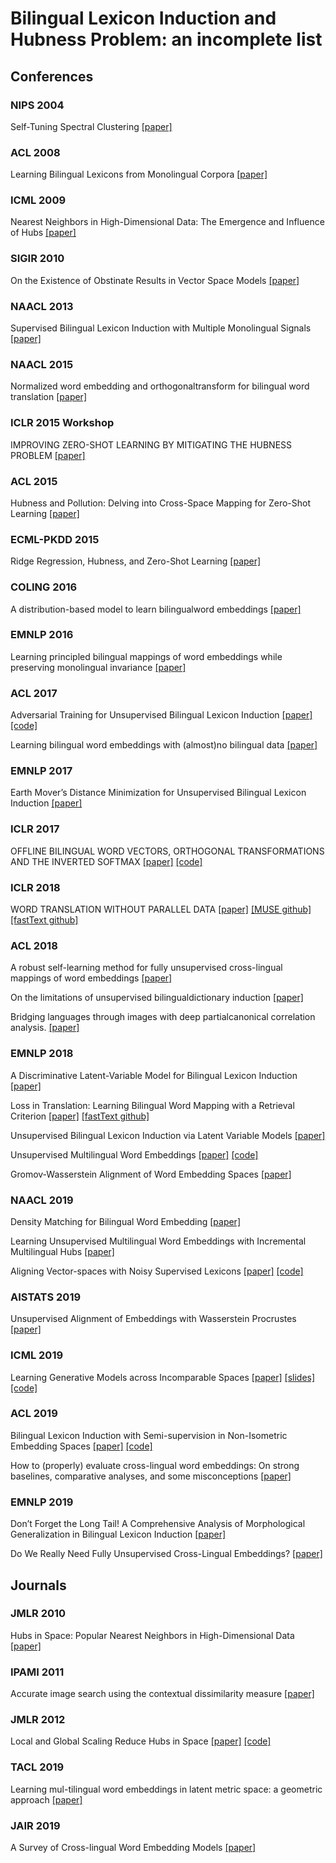 # Bilingual Lexicon Induction and Hubness Problem: an incomplete list

## Conferences

### NIPS 2004
Self-Tuning Spectral Clustering
[[paper]](https://papers.nips.cc/paper/2619-self-tuning-spectral-clustering.pdf)
### ACL 2008
Learning Bilingual Lexicons from Monolingual Corpora 
[[paper]](https://pdfs.semanticscholar.org/3709/b6cb2ed14c04b60e38d5f75e89c41317e93d.pdf)

### ICML 2009
Nearest Neighbors in High-Dimensional Data: The Emergence and Influence of Hubs
[[paper]](https://icml.cc/Conferences/2009/papers/360.pdf)

### SIGIR 2010
On the Existence of Obstinate Results in Vector Space Models
[[paper]](http://delivery.acm.org/10.1145/1840000/1835482/p186-radovanovic.pdf?ip=129.97.124.21&id=1835482&acc=ACTIVE%20SERVICE&key=FD0067F557510FFB%2E9219CF56F73DCF78%2E4D4702B0C3E38B35%2E4D4702B0C3E38B35&__acm__=1555811799_295ca5e0b38c9269cece5ec288cfedb4)

### NAACL 2013
Supervised Bilingual Lexicon Induction with Multiple Monolingual Signals
[[paper]](https://www.aclweb.org/anthology/N13-1056)

### NAACL 2015
Normalized word embedding and orthogonaltransform for bilingual word translation
[[paper]](https://www.aclweb.org/anthology/N15-1104.pdf)

### ICLR 2015 Workshop
IMPROVING ZERO-SHOT LEARNING BY MITIGATING THE HUBNESS PROBLEM
[[paper]](https://arxiv.org/pdf/1412.6568.pdf)

### ACL 2015
Hubness and Pollution: Delving into Cross-Space Mapping for Zero-Shot Learning
[[paper]](https://www.aclweb.org/anthology/P15-1027)

### ECML-PKDD 2015
Ridge Regression, Hubness, and Zero-Shot Learning
[[paper]](https://arxiv.org/pdf/1507.00825.pdf)

### COLING 2016
A distribution-based model to learn bilingualword embeddings
[[paper]](https://www.aclweb.org/anthology/C16-1171.pdf)

### EMNLP 2016
Learning principled bilingual mappings of word embeddings while preserving monolingual invariance
[[paper]](https://www.aclweb.org/anthology/D16-1250.pdf)

### ACL 2017
Adversarial Training for Unsupervised Bilingual Lexicon Induction
[[paper]](http://nlp.csai.tsinghua.edu.cn/~ly/papers/acl2017_zm.pdf)
[[code]](https://github.com/THUNLP-MT/UBiLexAT)

Learning bilingual word embeddings with (almost)no bilingual data
[[paper]](https://www.aclweb.org/anthology/P17-1042.pdf)

### EMNLP 2017
Earth Mover’s Distance Minimization for Unsupervised Bilingual Lexicon Induction
[[paper]](https://www.aclweb.org/anthology/D17-1207.pdf)

### ICLR 2017
OFFLINE BILINGUAL WORD VECTORS, ORTHOGONAL TRANSFORMATIONS AND THE INVERTED SOFTMAX
[[paper]](https://arxiv.org/pdf/1702.03859.pdf)
[[code]](https://github.com/Babylonpartners/fastText_multilingual)

### ICLR 2018
WORD TRANSLATION WITHOUT PARALLEL DATA
[[paper]](https://arxiv.org/pdf/1710.04087.pdf)
[[MUSE github]](https://github.com/facebookresearch/MUSE)
[[fastText github]](https://github.com/facebookresearch/fastText/tree/master/alignment)

### ACL 2018
A robust self-learning method for fully unsupervised cross-lingual mappings of word embeddings
[[paper]](https://www.aclweb.org/anthology/P18-1073.pdf)

On the limitations of unsupervised bilingualdictionary induction
[[paper]](https://www.aclweb.org/anthology/P18-1072.pdf)

Bridging languages through images with deep partialcanonical correlation analysis.
[[paper]](https://www.aclweb.org/anthology/P18-1084.pdf)

### EMNLP 2018
A Discriminative Latent-Variable Model for Bilingual Lexicon Induction 
[[paper]](https://arxiv.org/pdf/1808.09334.pdf)

Loss in Translation: Learning Bilingual Word Mapping with a Retrieval Criterion 
[[paper]](https://arxiv.org/pdf/1804.07745.pdf)
[[fastText github]](https://github.com/facebookresearch/fastText/tree/master/alignment)

Unsupervised Bilingual Lexicon Induction via Latent Variable Models
[[paper]](https://www.aclweb.org/anthology/D18-1062)

Unsupervised Multilingual Word Embeddings
[[paper]](https://www.aclweb.org/anthology/D18-1024.pdf)
[[code]](https://github.com/ccsasuke/umwe)

Gromov-Wasserstein Alignment of Word Embedding Spaces
[[paper]](https://www.aclweb.org/anthology/D18-1214.pdf)

### NAACL 2019
Density Matching for Bilingual Word Embedding
[[paper]](https://arxiv.org/pdf/1904.02343.pdf)

Learning Unsupervised Multilingual Word Embeddings with Incremental Multilingual Hubs
[[paper]](https://www.aclweb.org/anthology/N19-1188.pdf)

Aligning Vector-spaces with Noisy Supervised Lexicons
[[paper]](https://arxiv.org/pdf/1903.10238.pdf)
[[code]](https://github.com/NoaKel/Noise-Aware-Alignment)

### AISTATS 2019
Unsupervised Alignment of Embeddings with Wasserstein Procrustes
[[paper]](http://proceedings.mlr.press/v89/grave19a/grave19a.pdf)

### ICML 2019
Learning Generative Models across Incomparable Spaces
[[paper]](https://arxiv.org/pdf/1905.05461.pdf)
[[slides]](https://icml.cc/media/Slides/icml/2019/102(12-16-00)-12-16-25-4501-learning_genera.pdf)
[[code]](https://github.com/bunnech/gw_gan)

### ACL 2019
Bilingual Lexicon Induction with Semi-supervision in Non-Isometric Embedding Spaces
[[paper]](https://www.aclweb.org/anthology/P19-1018.pdf)
[[code]](https://github.com/joelmoniz/BLISS)

How to (properly) evaluate cross-lingual word embeddings: On strong baselines, comparative analyses, and some misconceptions
[[paper]](https://www.aclweb.org/anthology/P19-1070.pdf)

### EMNLP 2019
Don’t Forget the Long Tail! A Comprehensive Analysis of Morphological Generalization in Bilingual Lexicon Induction
[[paper]](https://www.aclweb.org/anthology/D19-1090.pdf)

Do We Really Need Fully Unsupervised Cross-Lingual Embeddings?
[[paper]](https://www.aclweb.org/anthology/D19-1449.pdf)

## Journals

### JMLR 2010
Hubs in Space: Popular Nearest Neighbors in High-Dimensional Data
[[paper]](http://www.jmlr.org/papers/volume11/radovanovic10a/radovanovic10a.pdf)

### IPAMI 2011
Accurate image search using the contextual dissimilarity measure
[[paper]](https://hal.inria.fr/inria-00439311v3/document)

### JMLR 2012
Local and Global Scaling Reduce Hubs in Space
[[paper]](http://www.jmlr.org/papers/volume13/schnitzer12a/schnitzer12a.pdf)
[[code]](https://github.com/OFAI/hub-toolbox-python3)

### TACL 2019
Learning mul-tilingual word embeddings in latent metric space:  a geometric approach
[[paper]](https://www.aclweb.org/anthology/Q19-1007.pdf)

### JAIR 2019
A Survey of Cross-lingual Word Embedding Models
[[paper]](https://arxiv.org/pdf/1706.04902.pdf)
